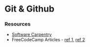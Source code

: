 # Git & Github

### Resources
- [Software Carpentry](https://swcarpentry.github.io/git-novice/)
- FreeCodeCamp Articles - [ref 1](https://www.freecodecamp.org/news/learn-the-basics-of-git-in-under-10-minutes-da548267cc91/), [ref 2](https://www.freecodecamp.org/news/git-and-github-for-beginners/)